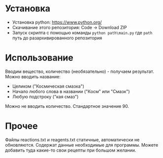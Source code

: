 # Установка
* Установка python: https://www.python.org/
* Скачивание этого репозитория: Code -> Download ZIP
* Запуск скрипта с помощью команды `python path\main.py` где `path` путь до разархивированного репозитория
# Использование
Вводим вещество, количество (необязательно) - получаем результат.  
Можно вводить название: 
* Целиком ("Космическая смазка")
* Начало любого слова в названии ("Косм" или "Смазк")
* Любую подстроку ("кая смаз")
  
Можно не вводить количество. Стандартное значение 90.
# Прочее
Файлы reactions.txt и reagents.txt статичные, автоматически не обновляются. Содержат данные необходимые для программы. Можете добавить туда какие-то свои рецепты при большом желании.
